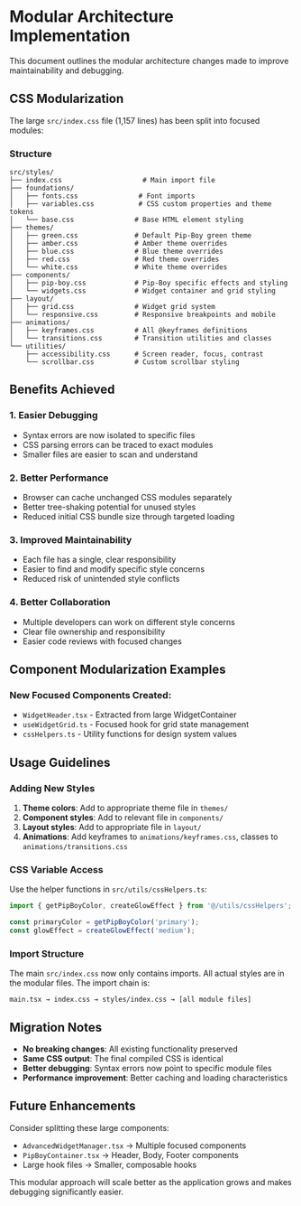 # Modular Architecture Implementation

This document outlines the modular architecture changes made to improve maintainability and debugging.

## CSS Modularization

The large `src/index.css` file (1,157 lines) has been split into focused modules:

### Structure
```
src/styles/
├── index.css                    # Main import file
├── foundations/
│   ├── fonts.css               # Font imports
│   ├── variables.css           # CSS custom properties and theme tokens
│   └── base.css               # Base HTML element styling
├── themes/
│   ├── green.css              # Default Pip-Boy green theme
│   ├── amber.css              # Amber theme overrides  
│   ├── blue.css               # Blue theme overrides
│   ├── red.css                # Red theme overrides
│   └── white.css              # White theme overrides
├── components/
│   ├── pip-boy.css            # Pip-Boy specific effects and styling
│   └── widgets.css            # Widget container and grid styling
├── layout/
│   ├── grid.css               # Widget grid system
│   └── responsive.css         # Responsive breakpoints and mobile
├── animations/
│   ├── keyframes.css          # All @keyframes definitions
│   └── transitions.css        # Transition utilities and classes
└── utilities/
    ├── accessibility.css      # Screen reader, focus, contrast
    └── scrollbar.css          # Custom scrollbar styling
```

## Benefits Achieved

### 1. **Easier Debugging**
- Syntax errors are now isolated to specific files
- CSS parsing errors can be traced to exact modules
- Smaller files are easier to scan and understand

### 2. **Better Performance**
- Browser can cache unchanged CSS modules separately
- Better tree-shaking potential for unused styles
- Reduced initial CSS bundle size through targeted loading

### 3. **Improved Maintainability** 
- Each file has a single, clear responsibility
- Easier to find and modify specific style concerns
- Reduced risk of unintended style conflicts

### 4. **Better Collaboration**
- Multiple developers can work on different style concerns
- Clear file ownership and responsibility
- Easier code reviews with focused changes

## Component Modularization Examples

### New Focused Components Created:
- `WidgetHeader.tsx` - Extracted from large WidgetContainer
- `useWidgetGrid.ts` - Focused hook for grid state management  
- `cssHelpers.ts` - Utility functions for design system values

## Usage Guidelines

### Adding New Styles
1. **Theme colors**: Add to appropriate theme file in `themes/`
2. **Component styles**: Add to relevant file in `components/`
3. **Layout styles**: Add to appropriate file in `layout/`
4. **Animations**: Add keyframes to `animations/keyframes.css`, classes to `animations/transitions.css`

### CSS Variable Access
Use the helper functions in `src/utils/cssHelpers.ts`:
```typescript
import { getPipBoyColor, createGlowEffect } from '@/utils/cssHelpers';

const primaryColor = getPipBoyColor('primary');
const glowEffect = createGlowEffect('medium');
```

### Import Structure
The main `src/index.css` now only contains imports. All actual styles are in the modular files. The import chain is:
```
main.tsx → index.css → styles/index.css → [all module files]
```

## Migration Notes

- **No breaking changes**: All existing functionality preserved
- **Same CSS output**: The final compiled CSS is identical
- **Better debugging**: Syntax errors now point to specific module files
- **Performance improvement**: Better caching and loading characteristics

## Future Enhancements

Consider splitting these large components:
- `AdvancedWidgetManager.tsx` → Multiple focused components
- `PipBoyContainer.tsx` → Header, Body, Footer components
- Large hook files → Smaller, composable hooks

This modular approach will scale better as the application grows and makes debugging significantly easier.
